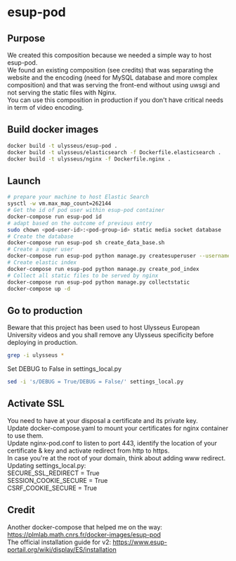 # esup-pod
## Purpose
We created this composition because we needed a simple way to host esup-pod.  
We found an existing composition (see credits) that was separating the website and the encoding (need for MySQL database and more complex composition) and that was serving the front-end without using uwsgi and not serving the static files with Nginx.  
You can use this composition in production if you don't have critical needs in term of video encoding.
## Build docker images
```bash
docker build -t ulysseus/esup-pod .
docker build -t ulysseus/elasticsearch -f Dockerfile.elasticsearch .
docker build -t ulysseus/nginx -f Dockerfile.nginx .
```
## Launch
```bash
# prepare your machine to host Elastic Search
sysctl -w vm.max_map_count=262144
# Get the id of pod user within esup-pod container
docker-compose run esup-pod id
# adapt based on the outcome of previous entry
sudo chown <pod-user-id>:<pod-group-id> static media socket database
# Create the database
docker-compose run esup-pod sh create_data_base.sh
# Create a super user
docker-compose run esup-pod python manage.py createsuperuser --username <username> --email <email>
# Create elastic index
docker-compose run esup-pod python manage.py create_pod_index
# Collect all static files to be served by nginx
docker-compose run esup-pod python manage.py collectstatic
docker-compose up -d
```
## Go to production
Beware that this project has been used to host Ulysseus European University videos and you shall remove any Ulysseus specificity before deploying in production.
```bash
grep -i ulysseus *
```
Set DEBUG to False in settings_local.py 
```bash
sed -i 's/DEBUG = True/DEBUG = False/' settings_local.py
```

## Activate SSL
You need to have at your disposal a certificate and its private key.  
Update docker-compose.yaml to mount your certificates for nginx container to use them.  
Update nginx-pod.conf to listen to port 443, identify the location of your certificate & key and activate redirect from http to https.  
In case you're at the root of your domain, think about adding www redirect.  
Updating settings_local.py:  
SECURE_SSL_REDIRECT = True  
SESSION_COOKIE_SECURE = True  
CSRF_COOKIE_SECURE = True  

## Credit
Another docker-compose that helped me on the way: https://plmlab.math.cnrs.fr/docker-images/esup-pod  
The official installation guide for v2: https://www.esup-portail.org/wiki/display/ES/installation

